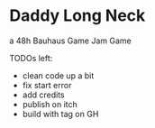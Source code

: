 # Daddy Long Neck

a 48h Bauhaus Game Jam Game

TODOs left:

- clean code up a bit
- fix start error
- add credits
- publish on itch
- build with tag on GH
